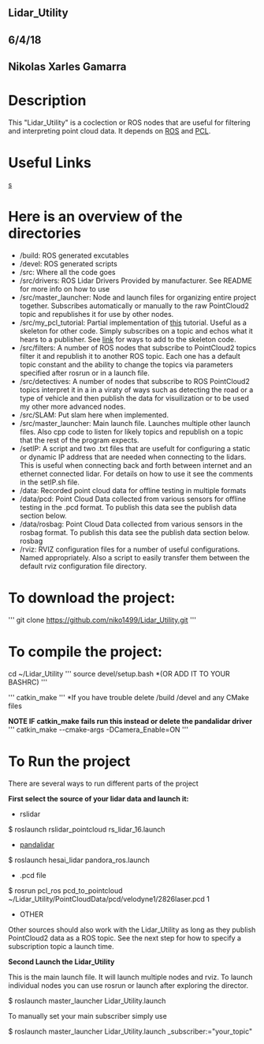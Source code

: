 ## Lidar_Utility
## 6/4/18
## Nikolas Xarles Gamarra

# Description 
This "Lidar_Utility" is a coclection or ROS nodes that are useful for filtering and interpreting point cloud data. It depends on [ROS](http://wiki.ros.org/) and [PCL](http://pointclouds.org/documentation/). 

# Useful Links
[s](wiki.ros.org/pcl_ros#pcd_to_pointcloud)

# Here is an overview of the directories
- /build: 
ROS generated excutables
- /devel: 
ROS generated scripts
- /src: 
Where all the code goes
- 	/src/drivers: 
ROS Lidar Drivers Provided by manufacturer. See README for more info on how to use
- 	/src/master_launcher: 
Node and launch files for organizing entire project together. Subscribes automatically or manually to the raw PointCloud2 topic and republishes it for use by other nodes. 
-	/src/my_pcl_tutorial: 
Partial implementation of [this](http://wiki.ros.org/pcl/Tutorials) tutorial. Useful as a skeleton for other code. Simply subscribes on a topic and echos what it hears to a publisher. See [link](http://www.pointclouds.org/documentation/tutorials/) for ways to add to the skeleton code.
-	/src/filters: 
A number of ROS nodes that subscribe to PointCloud2 topics filter it and republish it to another ROS topic. Each one has a default topic constant and the ability to change the topics via parameters specified after rosrun or in a launch file.
-	/src/detectives: 
A number of nodes that subscribe to ROS PointCloud2 topics interpret it in a in a viraty of ways such as detecting the road or a type of vehicle and then publish the data for visuilization or to be used my other more advanced nodes.
-	/src/SLAM: 
Put slam here when implemented.
-	/src/master_launcher: 
Main launch file. Launches multiple other launch files. Also cpp code to listen for likely topics and republish on a topic that the rest of the program expects. 
- /setIP: 
A script and two .txt files that are usefult for configuring a static or dynamic IP address that are needed when connecting to the lidars. This is useful when connecting back and forth between internet and an ethernet connected lidar. For details on how to use it see the comments in the setIP.sh file.
- /data:
Recorded point cloud data for offline testing in multiple formats
- /data/pcd:
Point Cloud Data collected from various sensors for offline testing in the .pcd format. To publish this data see the publish data section below.
- /data/rosbag:
Point Cloud Data collected from various sensors in the rosbag format. To publish this data see the publish data section below. 
rosbag
- /rviz: 
RVIZ configuration files for a number of useful configurations. Named appropriately. Also a script to easily transfer them between the default rviz configuration file directory.


# To download the project:
'''
git clone https://github.com/niko1499/Lidar_Utility.git
'''
# To compile the project:
cd ~/Lidar_Utility
'''
source devel/setup.bash	*(OR ADD IT TO YOUR BASHRC)
'''

'''
catkin_make
'''			*If you have trouble delete /build /devel and any CMake files

**NOTE IF catkin_make fails run this instead or delete the pandalidar driver**
'''
catkin_make --cmake-args -DCamera_Enable=ON
'''

# To Run the project
There are several ways to run different parts of the project


**First select the source of your lidar data and launch it:**

- rslidar

$ roslaunch rslidar_pointcloud rs_lidar_16.launch

- [pandalidar](https://github.com/HesaiTechnology/HesaiLidar-ros)

$ roslaunch hesai_lidar pandora_ros.launch

- .pcd file

$ rosrun pcl_ros pcd_to_pointcloud ~/Lidar_Utility/PointCloudData/pcd/velodyne1/2826laser.pcd 1

- OTHER

Other sources should also work with the Lidar_Utility as long as they publish PointCloud2
data as a ROS topic. See the next step for how to specify a subscription topic a launch time. 

**Second Launch the Lidar_Utility**	

This is the main launch file. It will launch multiple nodes and rviz. To launch individual nodes you can use rosrun or launch after exploring the director.

$ roslaunch master_launcher Lidar_Utility.launch

To manually set your main subscriber simply use

$ roslaunch master_launcher Lidar_Utility.launch _subscriber:="your_topic"





